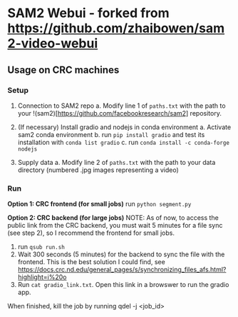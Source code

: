 # SAM2 Webui - forked from https://github.com/zhaibowen/sam2-video-webui

## Usage on CRC machines

### Setup

1. Connection to SAM2 repo
	a. Modify line 1 of `paths.txt` with the path to your !(sam2)[https://github.com/facebookresearch/sam2] repository.
2. (If necessary) Install gradio and nodejs in conda environment
	a. Activate sam2 conda environment
	b. run `pip install gradio` and test its installation with `conda list gradio`
	c. run `conda install -c conda-forge nodejs`

3. Supply data 
	a. Modify line 2 of `paths.txt` with the path to your data directory (numbered .jpg images representing a video)

### Run

**Option 1: CRC frontend (for small jobs)**
run `python segment.py`

**Option 2: CRC backend (for large jobs)**
NOTE: As of now, to access the public link from the CRC backend, you must wait 5 minutes for a file sync (see step 2), so I recommend the frontend for small jobs.

1. run `qsub run.sh` 
2. Wait 300 seconds (5 minutes) for the backend to sync the file with the frontend. 
   This is the best solution I could find, see https://docs.crc.nd.edu/general_pages/s/synchronizing_files_afs.html?highlight=i%20o
3. Run `cat gradio_link.txt`. Open this link in a browswer to run the gradio app.

When finished, kill the job by running qdel -j <job_id>

